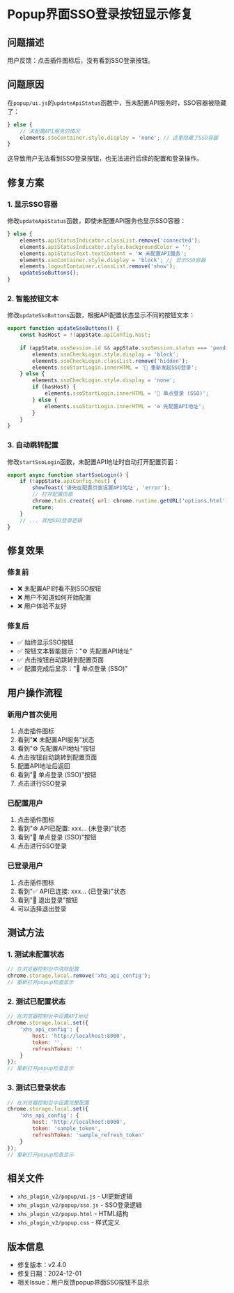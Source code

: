 # Popup界面SSO登录按钮显示修复

## 问题描述

用户反馈：点击插件图标后，没有看到SSO登录按钮。

## 问题原因

在`popup/ui.js`的`updateApiStatus`函数中，当未配置API服务时，SSO容器被隐藏了：

```javascript
} else {
    // 未配置API服务的情况
    elements.ssoContainer.style.display = 'none'; // 这里隐藏了SSO容器
}
```

这导致用户无法看到SSO登录按钮，也无法进行后续的配置和登录操作。

## 修复方案

### 1. 显示SSO容器

修改`updateApiStatus`函数，即使未配置API服务也显示SSO容器：

```javascript
} else {
    elements.apiStatusIndicator.classList.remove('connected');
    elements.apiStatusIndicator.style.backgroundColor = '';
    elements.apiStatusText.textContent = '❌ 未配置API服务';
    elements.ssoContainer.style.display = 'block'; // 显示SSO容器
    elements.logoutContainer.classList.remove('show');
    updateSsoButtons();
}
```

### 2. 智能按钮文本

修改`updateSsoButtons`函数，根据API配置状态显示不同的按钮文本：

```javascript
export function updateSsoButtons() {
    const hasHost = !!appState.apiConfig.host;
    
    if (appState.ssoSession.id && appState.ssoSession.status === 'pending') {
        elements.ssoCheckLogin.style.display = 'block';
        elements.ssoCheckLogin.classList.remove('hidden');
        elements.ssoStartLogin.innerHTML = '🔄 重新发起SSO登录';
    } else {
        elements.ssoCheckLogin.style.display = 'none';
        if (hasHost) {
            elements.ssoStartLogin.innerHTML = '🔐 单点登录 (SSO)';
        } else {
            elements.ssoStartLogin.innerHTML = '⚙️ 先配置API地址';
        }
    }
}
```

### 3. 自动跳转配置

修改`startSsoLogin`函数，未配置API地址时自动打开配置页面：

```javascript
export async function startSsoLogin() {
    if (!appState.apiConfig.host) {
        showToast('请先在配置页面设置API地址', 'error');
        // 打开配置页面
        chrome.tabs.create({ url: chrome.runtime.getURL('options.html') });
        return;
    }
    // ... 其他SSO登录逻辑
}
```

## 修复效果

### 修复前
- ❌ 未配置API时看不到SSO按钮
- ❌ 用户不知道如何开始配置
- ❌ 用户体验不友好

### 修复后
- ✅ 始终显示SSO按钮
- ✅ 按钮文本智能提示："⚙️ 先配置API地址"
- ✅ 点击按钮自动跳转到配置页面
- ✅ 配置完成后显示："🔐 单点登录 (SSO)"

## 用户操作流程

### 新用户首次使用
1. 点击插件图标
2. 看到"❌ 未配置API服务"状态
3. 看到"⚙️ 先配置API地址"按钮
4. 点击按钮自动跳转到配置页面
5. 配置API地址后返回
6. 看到"🔐 单点登录 (SSO)"按钮
7. 点击进行SSO登录

### 已配置用户
1. 点击插件图标
2. 看到"⚙️ API已配置: xxx... (未登录)"状态
3. 看到"🔐 单点登录 (SSO)"按钮
4. 点击进行SSO登录

### 已登录用户
1. 点击插件图标
2. 看到"✅ API已连接: xxx... (已登录)"状态
3. 看到"🚪 退出登录"按钮
4. 可以选择退出登录

## 测试方法

### 1. 测试未配置状态
```javascript
// 在浏览器控制台中清除配置
chrome.storage.local.remove('xhs_api_config');
// 重新打开popup检查显示
```

### 2. 测试已配置状态
```javascript
// 在浏览器控制台中设置API地址
chrome.storage.local.set({
    'xhs_api_config': {
        host: 'http://localhost:8000',
        token: '',
        refreshToken: ''
    }
});
// 重新打开popup检查显示
```

### 3. 测试已登录状态
```javascript
// 在浏览器控制台中设置完整配置
chrome.storage.local.set({
    'xhs_api_config': {
        host: 'http://localhost:8000',
        token: 'sample_token',
        refreshToken: 'sample_refresh_token'
    }
});
// 重新打开popup检查显示
```

## 相关文件

- `xhs_plugin_v2/popup/ui.js` - UI更新逻辑
- `xhs_plugin_v2/popup/sso.js` - SSO登录逻辑
- `xhs_plugin_v2/popup.html` - HTML结构
- `xhs_plugin_v2/popup.css` - 样式定义

## 版本信息

- 修复版本：v2.4.0
- 修复日期：2024-12-01
- 相关Issue：用户反馈popup界面SSO按钮不显示 